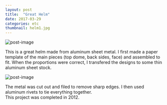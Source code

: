 ```yaml
---
layout: post
title:  "Great Helm"
date: 2017-03-29
categories: etc
thumbnail: helm1.jpg
---
```

![post-image]({{site.url}}/assets/helm2.jpg)

This is a great helm made from aluminum sheet metal. I first made a paper template of the main pieces (top dome, back sides, face) and
assembled to fit. When the proportions were correct, I transfered the designs to some thin aluminum sheet stock.

![post-image]({{site.url}}/assets/helm3.jpg)

The metal was cut out and filed to remove sharp edges. I then used aluminum rivets to tie everything together. <br>
This project was completed in 2012.

